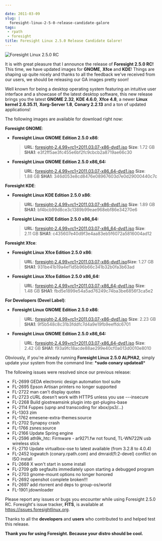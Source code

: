 ```yaml
---

date: 2011-03-09
slug: |
  foresight-linux-2-5-0-release-candidate-galore
tags:
 - rpath
 - foresight
title: Foresight Linux 2.5.0 Release Candidate Galore!
---
```

![Foresight Linux 2.5.0 RC](http://www.ogmaciel.com/wp-content/uploads/2011/03/Screenshot-5.png)

It is with great pleasure that I announce the release of **Foresight
2.5.0 RC!** This time, we have updated images for **GNOME**, **Xfce**
and **KDE**! Things are shaping up quite nicely and thanks to all the
feedback we've received from our users, we should be releasing our GA
images pretty soon!

Well known for being a desktop operating system featuring an intuitive
user interface and a showcase of the latest desktop software, this new
release brings you the latest **GNOME 2.32**, **KDE 4.6.0**, **Xfce
4.8**, a newer **Linux kernel 2.6.35.11**, **Xorg-Server 1.8**, **Conary
2.2.13** and a ton of updated applications!

The following images are available for download right now:

**Foresight GNOME**:

-   **Foresight Linux GNOME Edition 2.5.0 x86**:

    > **URL**:
    > [foresight-2.4.99+rc1+2011.03.07-x86-dvd1.iso](http://www.rpath.org/downloadImage?fileId=43005&urlType=0)
    > **Size**: 1.72 GB **SHA1**:
    > e3f2ff5ae3fc455e6bf2fc9cbcb2a8719ae66c30

-   **Foresight Linux GNOME Edition 2.5.0 x86_64:**

    > **URL**:
    > [foresight-2.4.99+rc1+2011.03.07-x86_64-dvd1.iso](http://www.rpath.org/downloadImage?fileId=43008&urlType=0)
    > **Size**: 1.88 GB **SHA1**:
    > 346d053e8cd8476e08967603d7e0d29000440c7c

**Foresight KDE**:

-   **Foresight Linux KDE Edition 2.5.0 x86**:

    > **URL**:
    > [foresight-2.4.99+rc1+2011.03.07-x86-dvd1.iso](http://www.rpath.org/downloadImage?fileId=43002&urlType=0)
    > **Size**: 1.89 GB **SHA1**:
    > bf4bcb99d8ce3c1389b99eae968ebf86e34270e6

-   **Foresight Linux KDE Edition 2.5.0 x86_64:**

    > **URL**:
    > [foresight-2.4.99+rc1+2011.03.07-x86_64-dvd1.iso](http://www.rpath.org/downloadImage?fileId=43017&urlType=0)
    > **Size**: 2.11 GB **SHA1**:
    > c435607e40d9f3e4aa83eb5f6072a5816004ad12

**Foresight Xfce**:

-   **Foresight Linux Xfce Edition 2.5.0 x86**:

    > **URL**:
    > [foresight-2.4.99+rc1+2011.03.07-x86-dvd1.iso](http://www.rpath.org/downloadImage?fileId=42999&urlType=0)**Size**:
    > 1.27 GB **SHA1**: 931be41b19a4ef1d5b96b66c341b32b0fa3b63ad

-   **Foresight Linux Xfce Edition 2.5.0 x86_64:**

    > **URL**:
    > [foresight-2.4.99+rc1+2011.03.07-x86_64-dvd1.iso](http://www.rpath.org/downloadImage?fileId=43014&urlType=0)
    > **Size**: 1.48 GB **SHA1**:
    > fbd5e1899e54a5ad76249c74ba3be6856f3ca5e2

**For Developers (Devel Label)**:

-   **Foresight Linux GNOME Edition 2.5.0 x86**:

    > **URL**:
    > [foresight-2.4.99+rc1+2011.03.07-x86-dvd1.iso](http://www.rpath.org/downloadImage?fileId=43011&urlType=0)
    > **Size**: 2.23 GB **SHA1**:
    > 9f5b548c8c31b3fddfc7d4a9e19fb9eeffdc6701

-   **Foresight Linux GNOME Edition 2.5.0 x86_64:**

    > **URL**:
    > [foresight-2.4.99+rc1+2011.03.07-x86_64-dvd1.iso](http://www.rpath.org/downloadImage?fileId=43021&urlType=0)
    > **Size**: 2.42 GB **SHA1**:
    > f93a9fc18acde88ae299e40cf0a013d0010e8010

Obviously, if you're already running **Foresight Linux 2.5.0 ALPHA2**,
simply update your system from the command line: **\*sudo conary
updateall**\*

The following issues were resolved since our previous release:

-   FL-2699 GEDA electronic design automation tool suite
-   FL-2695 Epson Artisan printers no longer supported
-   FL-2722 man can't display quotes
-   FL-2723 cURL doesn't work with HTTPS unless you use ---insecure
-   FL-2268 Build giostreamsink plugin into gst-plugins-base
-   FL-2114 Fuppes (upnp and transcoding for xbox/ps3/...)
-   FL-1303 zim
-   FL-1762 emesene-extra-themes:source
-   FL-2702 Synapsy crash
-   FL-1766 zsnes:source
-   FL-2166 Update Spring engine
-   FL-2596 ath9k_htc: Firmware - ar9271.fw not found, TL-WN722N usb
    wireless stick
-   FL-2710 Update virtualbox-ose to latest available (from 3.2.8 to
    4.0.4)
-   FL-2452 logwatch (conary.rpath.com) and dmraid(fl:2-devel) conflict
    on ISO install
-   FL-2668 X won't start in some install
-   FL-2709 gdb segfaults immediately upon starting a debugged program
-   FL-2703 gnome-mount options no longer honored
-   FL-2692 openshot complete broken!!!
-   FL-2697 add rtorrent and deps to group-os/world
-   FL-1901 jdownloader

Please report any issues or bugs you encounter while using Foresight
2.5.0 RC. Foresight's issue tracker, **FITS**, is available at
<https://issues.foresightlinux.org>.

Thanks to all the **developers** and **users** who contributed to and
helped test this release.

**Thank you for using Foresight. Because your distro should be cool.**
